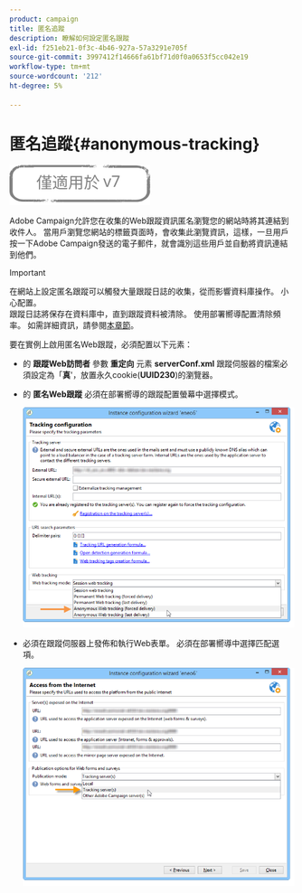 ```yaml
---
product: campaign
title: 匿名追蹤
description: 瞭解如何設定匿名跟蹤
exl-id: f251eb21-0f3c-4b46-927a-57a3291e705f
source-git-commit: 3997412f14666fa61bf71d0f0a0653f5cc042e19
workflow-type: tm+mt
source-wordcount: '212'
ht-degree: 5%

---
```


# 匿名追蹤{#anonymous-tracking}

![](../../assets/v7-only.svg)

Adobe Campaign允許您在收集的Web跟蹤資訊匿名瀏覽您的網站時將其連結到收件人。 當用戶瀏覽您網站的標籤頁面時，會收集此瀏覽資訊，這樣，一旦用戶按一下Adobe Campaign發送的電子郵件，就會識別這些用戶並自動將資訊連結到他們。

>[!IMPORTANT]
>
>在網站上設定匿名跟蹤可以觸發大量跟蹤日誌的收集，從而影響資料庫操作。 小心配置。\
>跟蹤日誌將保存在資料庫中，直到跟蹤資料被清除。 使用部署嚮導配置清除頻率。 如需詳細資訊，請參閱[本章節](../../installation/using/deploying-an-instance.md#purging-data)。

要在實例上啟用匿名Web跟蹤，必須配置以下元素：

* 的 **跟蹤Web訪問者** 參數 **重定向** 元素 **serverConf.xml** 跟蹤伺服器的檔案必須設定為「**真**&#39;，放置永久cookie(**UUID230**)的瀏覽器。
* 的 **匿名Web跟蹤** 必須在部署嚮導的跟蹤配置螢幕中選擇模式。

   ![](assets/webtracking_anonymous_set.png)

* 必須在跟蹤伺服器上發佈和執行Web表單。 必須在部署嚮導中選擇匹配選項。

   ![](assets/webtracking_publication_set_for_webapps.png)
